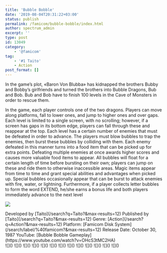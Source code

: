 ```yaml
---
title: 'Bubble Bobble'
date: '2019-08-04T20:31:22+03:00'
status: publish
permalink: /famicom/bubble-bobble/index.html
author: spectrum_admin
excerpt: ''
type: post
id: 13049
category:
    - '@famicom'
tag:
    - '#1 Taito'
    - Action
post_format: []
---
```

In the game’s plot, «Baron Von Blubba» has kidnapped the brothers Bubby and Bobby’s girlfriends and turned the brothers into Bubble Dragons, Bub and Bob. Bub and Bob have to finish 100 levels in the Cave of Monsters in order to rescue them.

In the game, each player controls one of the two dragons. Players can move along platforms, fall to lower ones, and jump to higher ones and over gaps. Each level is limited to a single screen, with no scrolling; however, if a screen has gaps in its bottom edge, players can fall through these and reappear at the top. Each level has a certain number of enemies that must be defeated in order to advance. The players must blow bubbles to trap the enemies, then burst these bubbles by colliding with them. Each enemy defeated in this manner turns into a food item that can be picked up for extra points. Defeating multiple enemies at once awards higher scores and causes more valuable food items to appear. All bubbles will float for a certain length of time before bursting on their own; players can jump on these and ride them to otherwise inaccessible areas. Magic items appear from time to time and grant special abilities and advantages when picked up. Special bubbles occasionally appear that can be burst to attack enemies with fire, water, or lightning. Furthermore, if a player collects letter bubbles to form the word EXTEND, he/she earns a bonus life and both players immediately advance to the next level

![](https://wsrv.nl/?url=https://images.launchbox-app.com/1a76a146-70e1-4908-a95e-99c6567afd5f.jpg&output=webp&maxage=1d)

<div class="game-info">Developed by [Taito](/search?q=Taito?&max-results=12)  
Published by [Taito](/search?q=Taito?&max-results=12)  
Genre: [Action](/search?q=Action?&max-results=12)  
Platform: [Famicom Disk System](/search/label/%40famicom?&amp;max-results=12)  
Release Date: October 30, 1987  
YouTube: [Bubble Bobble Gameplay](https://www.youtube.com/watch?v=OHcS3tMC2HA)</div><div class="game-media">![]() ![]() ![]() ![]() ![]() ![]() ![]() ![]() ![]() ![]() ![]() ![]() ![]()</div>